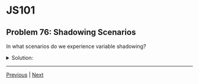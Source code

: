 # JS101
## Problem 76: Shadowing Scenarios

In what scenarios do we experience variable shadowing?

<details>
<summary>Solution:</summary>

When a local variable shadows another (local or global) variable declared in an outer scope. It could be a parameter or any variable inside a function or block.

**Common scenarios:**

**1. Function parameters shadowing outer variables:**
```js
let count = 0;

function increment(count) {  // Parameter shadows outer 'count'
  count = count + 1;
  console.log(count);
}

increment(5);     // 6
console.log(count);  // 0 (outer count unchanged)
```

**2. Block-scoped variables shadowing outer variables:**
```js
let color = 'blue';

if (true) {
  let color = 'red';  // Shadows outer 'color'
  console.log(color); // 'red'
}

console.log(color);  // 'blue'
```

**3. Loop variables shadowing outer variables:**
```js
let i = 'outer';

for (let i = 0; i < 3; i++) {  // Loop variable shadows outer 'i'
  console.log(i);  // 0, 1, 2
}

console.log(i);  // 'outer'
```

**4. Nested function variables:**
```js
let value = 'global';

function outer() {
  let value = 'outer';
  
  function inner() {
    let value = 'inner';  // Shadows outer function's 'value'
    console.log(value);   // 'inner'
  }
  
  inner();
  console.log(value);  // 'outer'
}

outer();
console.log(value);  // 'global'
```

</details>

---

[Previous](75.md) | [Next](77.md)

